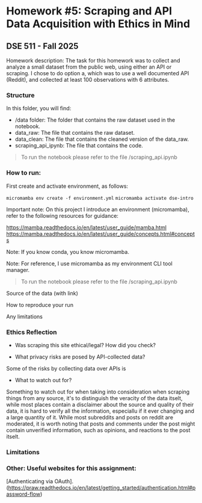 # Homework #5: Scraping and API Data Acquisition with Ethics in Mind
## DSE 511 - Fall 2025

Homework description: The task for this homework was to collect and analyze a small dataset from the public web, using either an API or scraping. I chose to do option a, which was to use a well documented API (Reddit), and collected  at least 100 observations with 6 attributes. 

### Structure

In this folder, you will find:

- /data folder: The folder that contains the raw dataset used in the notebook. 
- data_raw: The file that contains the raw dataset.
- data_clean: The file that contains the cleaned version of the data_raw.
- scraping_api_ipynb: The file that contains the code.

> To run the notebook please refer to the file /scraping_api.ipynb

### How to run:

First create and activate environment, as follows:

`micromamba env create -f environment.yml`
`micromamba activate dse-intro`

Important note: On this project I introduce an environment (micromamba), refer to the following resources for guidance:

https://mamba.readthedocs.io/en/latest/user_guide/mamba.html
https://mamba.readthedocs.io/en/latest/user_guide/concepts.html#concepts

Note: If you know conda, you know micromamba.


Note: For reference, I use micromamba as my environment CLI tool manager.

> To run the notebook please refer to the file /scraping_api.ipynb


Source of the data (with link)

How to reproduce your run

Any limitations



### Ethics Reflection 

- Was scraping this site ethical/legal? How did you check?

- What privacy risks are posed by API-collected data?

Some of the risks by collecting data over APIs is 

- What to watch out for?

Something to watch out for when taking into consideration when scraping things from any source, it's to distinguish the veracity of the data itselt, while most places contain a disclaimer about the source and quality of their data, it is hard to verify all the information, especiallu if it ever changing and a large quantity of it. While most subreddits and posts on reddit are moderated, it is worth noting that posts and comments under the post might contain unverified information, such as opinions, and reactions to the post itselt. 


### Limitations



### Other: Useful websites for this assignment:

[Authenticating via OAuth].(https://praw.readthedocs.io/en/latest/getting_started/authentication.html#password-flow)


